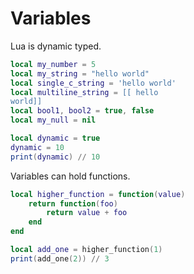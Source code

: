# Variables

Lua is dynamic typed.

```lua
local my_number = 5
local my_string = "hello world"
local single_c_string = 'hello world'
local multiline_string = [[ hello
world]]
local bool1, bool2 = true, false
local my_null = nil

local dynamic = true
dynamic = 10
print(dynamic) // 10
```

Variables can hold functions.

```lua
local higher_function = function(value)
    return function(foo)
        return value + foo
    end
end

local add_one = higher_function(1)
print(add_one(2)) // 3
```